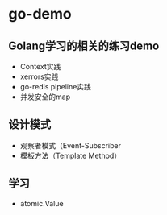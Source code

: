 # go-demo

## Golang学习的相关的练习demo

* Context实践
* xerrors实践
* go-redis pipeline实践
* 并发安全的map

## 设计模式

* 观察者模式（Event-Subscriber
* 模板方法（Template Method）

## 学习

* atomic.Value